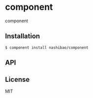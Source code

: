 
# component

  component

## Installation

    $ component install nashibao/component

## API

   

## License

  MIT
